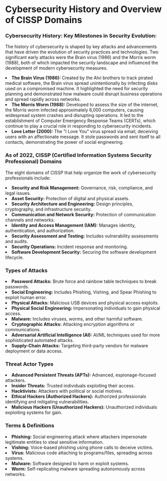 

<h1>Cybersecurity History and Overview of CISSP Domains</h1>
<h3>Cybersecurity History: Key Milestones in Security Evolution:</h3>
<p>The history of cybersecurity is shaped by key attacks and advancements that have driven the evolution of security practices and technologies. Two significant early attacks were the Brain virus (1986) and the Morris worm (1988), both of which impacted the security landscape and influenced the development of modern cybersecurity measures.</p>

<li><strong>The Brain Virus (1986):</strong> Created by the Alvi brothers to track pirated medical software, the Brain virus spread unintentionally by infecting disks used on a compromised machine. It highlighted the need for security planning and demonstrated how malware could disrupt business operations and spread rapidly across networks.</li>
<li><strong>The Morris Worm (1988):</strong> Developed to assess the size of the internet, the Morris worm infected approximately 6,000 computers, causing widespread system crashes and disrupting operations. It led to the establishment of Computer Emergency Response Teams (CERTs), which continue to play a crucial role in responding to cybersecurity incidents.</li>
<li><strong>Love Letter (2000):</strong> The "I Love You" virus spread via email, deceiving users with an affectionate message. It stole passwords and sent itself to all contacts, demonstrating the power of social engineering.</li>

<h3>As of 2022, CISSP (Certified Information Systems Security Professional) Domains</h3>
<p>The eight domains of CISSP that help organize the work of cybersecurity professionals include:</p>

<li><strong>Security and Risk Management:</strong> Governance, risk, compliance, and legal issues.</li>
<li><strong>Asset Security:</strong> Protection of digital and physical assets.</li>
<li><strong>Security Architecture and Engineering:</strong> Design principles, cryptography, and infrastructure security.</li>
<li><strong>Communication and Network Security:</strong> Protection of communication channels and networks.</li>
<li><strong>Identity and Access Management (IAM):</strong> Manages identity, authentication, and authorization.</li>
<li><strong>Security Assessment and Testing:</strong> Includes vulnerability assessments and audits.</li>
<li><strong>Security Operations:</strong> Incident response and monitoring.</li>
<li><strong>Software Development Security:</strong> Securing the software development lifecycle.</li>

<h3>Types of Attacks</h3>
<li><strong>Password Attacks:</strong> Brute force and rainbow table techniques to break passwords.</li>
<li><strong>Social Engineering:</strong> Includes Phishing, Vishing, and Spear Phishing to exploit human error.</li>
<li><strong>Physical Attacks:</strong> Malicious USB devices and physical access exploits.</li>
<li><strong>Physical Social Engineering:</strong> Impersonating individuals to gain physical access.</li>
<li><strong>Malware:</strong> Includes viruses, worms, and other harmful software.</li>
<li><strong>Cryptographic Attacks:</strong> Attacking encryption algorithms or communications.</li>
<li><strong>Adversarial Artificial Intelligence (AI):</strong> AI/ML techniques used for more sophisticated automated attacks.</li>
<li><strong>Supply-Chain Attacks:</strong> Targeting third-party vendors for malware deployment or data access.</li>

<h3>Threat Actor Types</h3>
<li><strong>Advanced Persistent Threats (APTs):</strong> Advanced, espionage-focused attackers.</li>
<li><strong>Insider Threats:</strong> Trusted individuals exploiting their access.</li>
<li><strong>Hacktivists:</strong> Attackers with political or social motives.</li>
<li><strong>Ethical Hackers (Authorized Hackers):</strong> Authorized professionals identifying and mitigating vulnerabilities.</li>
<li><strong>Malicious Hackers (Unauthorized Hackers):</strong> Unauthorized individuals exploiting systems for gain.</li>

<h3>Terms & Definitions</h3>
<li><strong>Phishing:</strong> Social engineering attack where attackers impersonate legitimate entities to steal sensitive information.</li>
<li><strong>Vishing:</strong> Voice-based phishing using phone calls to deceive victims.</li>
<li><strong>Virus:</strong> Malicious code attaching to programs/files, spreading across systems.</li>
<li><strong>Malware:</strong> Software designed to harm or exploit systems.</li>
<li><strong>Worm:</strong> Self-replicating malware spreading autonomously across networks.</li>






